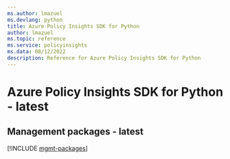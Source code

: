 ```yaml
---
ms.author: lmazuel
ms.devlang: python
title: Azure Policy Insights SDK for Python
author: lmazuel
ms.topic: reference
ms.service: policyinsights
ms.data: 08/12/2022
description: Reference for Azure Policy Insights SDK for Python
---
```

# Azure Policy Insights SDK for Python - latest

## Management packages - latest
[!INCLUDE [mgmt-packages](policy-insights-mgmt-index.md)]